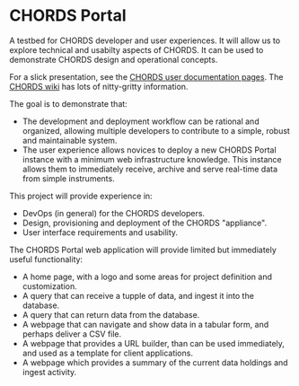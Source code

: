 # CHORDS Portal

A testbed for CHORDS developer and user experiences. It will allow us
to explore technical and usabilty aspects of CHORDS. It can be used
to demonstrate CHORDS design and operational concepts.

For a slick presentation, see the [CHORDS user documentation pages](http://chordsrt.com).
The [CHORDS wiki](https://github.com/NCAR/chords/wiki) has lots of nitty-gritty information.

The goal is to demonstrate that:
* The development and deployment workflow can be rational and organized,
  allowing multiple developers to contribute to a simple, robust and maintainable system.
* The user experience allows novices to deploy a new CHORDS Portal instance with a minimum
  web infrastructure knowledge. This instance allows them to immediately receive,
  archive and serve real-time data from simple instruments.

This project will provide experience in:
* DevOps (in general) for the CHORDS developers.
* Design, provisioning and deployment of the CHORDS "appliance".
* User interface requirements and usability.

The CHORDS Portal web application will provide limited but immediately useful
functionality:
* A home page, with a logo and some areas for project definition
  and customization.
* A query that can receive a tupple of data, and ingest it into the database.
* A query that can return data from the database.
* A webpage that can navigate and show data in a tabular form, and perhaps 
  deliver a CSV file.
* A webpage that provides a URL builder, than can be used immediately, and used
  as a template for client applications.
* A webpage which provides a summary of the current data holdings and 
  ingest activity.

